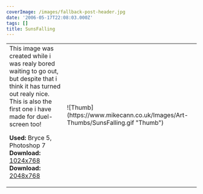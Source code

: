 ```yaml
---
coverImage: /images/fallback-post-header.jpg
date: '2006-05-17T22:08:03.000Z'
tags: []
title: SunsFalling
---
```


<table width="100%" cellspacing="0" cellpadding="0" border="0">
<tr>
<td>This image was created while i was realy bored waiting to go out, but despite that i think it has turned out realy nice. This is also the first one i have made for duel-screen too!

<span style="font-weight: bold">Used:</span> Bryce 5, Photoshop 7
<span style="font-weight: bold">Download:</span> [1024x768](https://www.mikecann.co.uk/Images/Art-Full/SunsFalling.jpg)
<span style="font-weight: bold">Download:</span> [2048x768](https://www.mikecann.co.uk/Images/Art-Full/SunsFalling-Duel.jpg)</td>

<td>![Thumb](https://www.mikecann.co.uk/Images/Art-Thumbs/SunsFalling.gif "Thumb")</td>
</tr>
</table>
